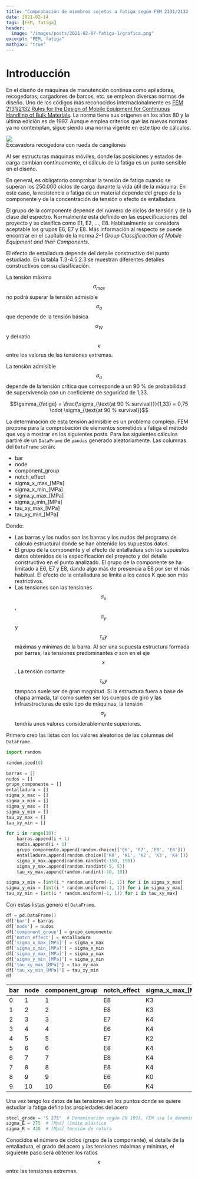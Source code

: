 ```yaml
---
title: "Comprobación de miembros sujetos a fatiga según FEM 2131/2132 (1)"
date: 2021-02-14
tags: [FEM, fatiga]
header:
  image: "/images/posts/2021-02-07-fatiga-1/grafica.png"
excerpt: "FEM, fatiga"
mathjax: "true"
---
```


# Introducción
En el diseño de máquinas de manutención continua como apiladoras, recogedoras, cargadores de barcos, etc. se emplean diversas normas de diseño. Uno de los códigos más reconocidos internacionalmente es [FEM 2131/2132 Rules for the Design of Mobile Equipment for Continuous Handling of Bulk Materials](https://github.com/PedroBiel/FEM_2131_2132/blob/main/FEM%2B2131-2132-97.pdf). La norma tiene sus orígenes en los años 80 y la última edición es de 1997. Aunque emplea criterios que las nuevas normas ya no contemplan, sigue siendo una norma vigente en este tipo de cálculos.

<img src = '/images/posts/2021-02-07-fatiga-1/excavator.jpg'>
<figcaption>Excavadora recogedora con rueda de cangilones</figcaption>

Al ser estructuras máquinas móviles, donde las posiciones y estados de carga cambian contínuamente, el cálculo de la fatiga es un punto sensible en el diseño.

En general, es obligatorio comprobar la tensión de fatiga cuando se superan los 250.000 ciclos de carga durante la vida útil de la máquina. En este caso, la resistencia a fatiga de un material depende del grupo de la componente y de la concentración de tensión o efecto de entalladura.

El grupo de la componente depende del número de ciclos de tensión y de la clase del espectro. Normalmente está definido en las especificaciones del proyecto y se clasifica como E1, E2, …, E8. Habitualmente se considera aceptable los grupos E6, E7 y E8. Más información al respecto se puede encontrar en el capítulo de la norma *2-1 Group Classificaction of Mobile Equipment and their Components*.

El efecto de entalladura depende del detalle constructivo del punto estudiado. En la tabla T.3-4.5.2.3 se muestran diferentes detalles constructivos con su clasificación.

La tensión máxima $$\sigma_{max}$$ no podrá superar la tensión admisible $$\sigma_a$$ que depende de la tensión básica $$\sigma_W$$ y del ratio $$\kappa$$ entre los valores de las tensiones extremas.

La tensión admisible $$\sigma_a$$ depende de la tensión crítica que corresponde a un 90 % de probabilidad de supervivencia con un coeficiente de seguridad de 1,33.

$$\gamma_{fatige} = \frac{\sigma_{\text{at 90 % survival}}}{1,33} = 0,75 \cdot \sigma_{\text{at 90 % survival}}$$

La determinación de esta tensión admisible es un problema complejo. FEM propone para la comprobación de elementos sometidos a fatiga el método que voy a mostrar en los siguientes posts.
Para los siguientes cálculos partiré de un `DataFrame` de `pandas` generado aleatoriamente. Las columnas del `DataFrame` serán:

- bar
- node
- component_group
- notch_effect
- sigma_x_max_[MPa]
- sigma_x_min_[MPa]
- sigma_y_max_[MPa]
- sigma_y_min_[MPa]
- tau_xy_max_[MPa]
- tau_xy_min_[MPa]

Donde:

-	Las barras y los nudos son las barras y los nudos del programa de cálculo estructural donde se han obtenido los supuestos datos.
-	El grupo de la componente y el efecto de entalladura son los supuestos datos obtenidos de la especificación del proyecto y del detalle constructivo en el punto analizado. El grupo de la componente se ha limitado a E6, E7 y E8, dando algo más de presencia a E8 por ser el más habitual. El efecto de la entalladura se limita a los casos K que son más restrictivos.
-	Las tensiones son las tensiones $$\sigma_x$$, $$\sigma_y$$ y $$\tau_xy$$ máximas y mínimas de la barra. Al ser una supuesta estructura formada por barras, las tensiones predominantes $\sigma$ son en el eje $$x$$. La tensión cortante $$\tau_xy$$ tampoco suele ser de gran magnitud. Si la estructura fuera a base de chapa armada, tal como suelen ser los cuerpos de giro y las infraestructuras de este tipo de máquinas, la tensión $$\sigma_y$$ tendría unos valores considerablemente superiores.

Primero creo las listas con los valores aleatorios de las columnas del `DataFrame`.

```python
import random

random.seed(0)

barras = []
nudos = []
grupo_componente = []
entalladura = []
sigma_x_max = []
sigma_x_min = []
sigma_y_max = []
sigma_y_min = []
tau_xy_max = []
tau_xy_min = []

for i in range(10):
    barras.append(i + 1)
    nudos.append(i + 1)
    grupo_componente.append(random.choice(['E6', 'E7', 'E8', 'E8']))
    entalladura.append(random.choice(['K0', 'K1', 'K2', 'K3', 'K4']))
    sigma_x_max.append(random.randint(-150, 150))
    sigma_y_max.append(random.randint(-5, 5))
    tau_xy_max.append(random.randint(-10, 10))

sigma_x_min = [int(i * random.uniform(-1, 1)) for i in sigma_x_max]
sigma_y_min = [int(i * random.uniform(-1, 1)) for i in sigma_y_max]
tau_xy_min = [int(i * random.uniform(-1, 1)) for i in tau_xy_max]
```

Con estas listas genero el `DataFrame`.

```python
df = pd.DataFrame()
df['bar'] = barras
df['node'] = nudos
df['component_group'] = grupo_componente
df['notch_effect'] = entalladura
df['sigma_x_max_[MPa]'] = sigma_x_max
df['sigma_x_min_[MPa]'] = sigma_x_min
df['sigma_y_max_[MPa]'] = sigma_y_max
df['sigma_y_min_[MPa]'] = sigma_y_min
df['tau_xy_max_[MPa]'] = tau_xy_max
df['tau_xy_min_[MPa]'] = tau_xy_min
df
```

| bar | node | component_group | notch_effect | sigma_x_max_[MPa] | sigma_x_min_[MPa] | sigma_y_max_[MPa] | sigma_y_min_[MPa] | tau_xy_max_[MPa] | tau_xy_min_[MPa] |
| --- | --- | --- | --- | --- | --- | --- | --- | --- | --- |
| 0 | 1 | 1 | E8 | K3 | -130 | -59 | -1 | 0 | 6 | 0 |
| 1 | 2 | 2 | E8 | K3 | 5 | 2 |	2 | 1 | 1 | 0 |
| 2 | 3 | 3 | E7 | K4 | -79 | 69 | -1 | 0 | -6 | 4 |
| 3 | 4 | 4 | E6 | K4 | -22 | -18 | 3 | -1 | 9 | 5 |
| 4 | 5 | 5 | E7 | K2 | -100 | 55 | -4 | 1 | 0 | 0 |
| 5 | 6 | 6 | E8 | K4 | -99 | -60 | 0 | 0 | 3 | -1 |
| 6 | 7 | 7 | E8 | K4 | -46 | 32 | 3 | -1 | 5 | -3 |
| 7 | 8 | 8 | E8 | K4 | -17 | -1 | -5 | -4 | 7 | 4 |
| 8 | 9 | 9 | E6 | K0 | 54 | -44 | 5 | -2 | 10 | -9 |
| 9 | 10 | 10 | E6 | K4 | 102 | 100 | 0 | 0 | -3 | -2 |

Una vez tengo los datos de las tensiones en los puntos donde se quiere estudiar la fatiga defino las propiedades del acero

```python
steel_grade = "S 275"  # Denominación según EN 1993, FEM usa la denominación ISO
sigma_E = 275  # [Mpa] límite elástico
sigma_R = 430  # [Mpa] tensión de rotura
```

Conocidos el número de ciclos (grupo de la componente), el detalle de la entalladura, el grado del acero y las tensiones máximas y mínimas, el siguiente paso será obtener los ratios $$\kappa$$ entre las tensiones extremas.
